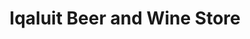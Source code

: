 ---
title: "Iqaluit Beer and Wine Store"
url: /iqaluit/iqaluit-beer-and-wine-store/
shop: Spirituosen
---